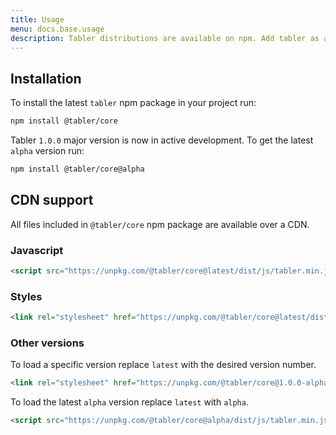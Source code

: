 ```yaml
---
title: Usage
menu: docs.base.usage
description: Tabler distributions are available on npm. Add tabler as a dependency in your npm project or use a specific version directly in your HTML files via CDN includes.
---
```


## Installation

To install the latest `tabler` npm package in your project run:
```sh
npm install @tabler/core
```

Tabler `1.0.0` major version is now in active development. To get the latest `alpha` version run:
```sh
npm install @tabler/core@alpha
```

## CDN support

All files included in `@tabler/core` npm package are available over a CDN.

### Javascript

```html
<script src="https://unpkg.com/@tabler/core@latest/dist/js/tabler.min.js"></script>
```

### Styles

```html
<link rel="stylesheet" href="https://unpkg.com/@tabler/core@latest/dist/css/tabler.min.css">
```

### Other versions

To load a specific version replace `latest` with the desired version number.

```html
<link rel="stylesheet" href="https://unpkg.com/@tabler/core@1.0.0-alpha.13/dist/css/tabler.min.css">
```

To load the latest `alpha` version replace `latest` with `alpha`.

```html
<script src="https://unpkg.com/@tabler/core@alpha/dist/js/tabler.min.js"></script>
```
